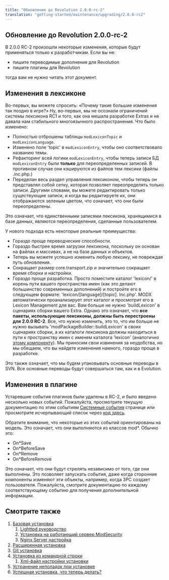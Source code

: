 ```yaml
---
title: "Обновление до Revolution 2.0.0-rc-2"
translation: "getting-started/maintenance/upgrading/2.0.0-rc2"
---
```


## Обновление до Revolution 2.0.0-rc-2

В 2.0.0 RC-2 произошли некоторые изменения, которые будут применяться только к разработчикам. Если вы не:

- пишите переводимые дополнения для Revolution
- пишите плагины для Revolution

тогда вам не нужно читать этот документ.

## Изменения в лексиконе

Во-первых, вы можете спросить: «Почему такие большие изменения так поздно в игре?» Ну, во-первых, мы не осознали ограничений системы лексикона RC1 и того, как она мешала разработке Extras и не давала нам стабильного многоязычного распространения. Что было изменено:

- Полностью отброшены таблицы `modLexiconTopic` и `modLexiconLanguage`.
- Изменено поле 'topic' в `modLexiconEntry`, чтобы оно соответствовало названию темы.
- Рефакторинг всей логики `modLexiconEntry`, чтобы теперь записи БД `modLexiconEntry` были **только** для переопределенных записей. В противном случае они кэшируются из файлов тем лексики (файлы .inc.php.)
- Переделан весь раздел управления лексиконом, чтобы теперь он представлял собой сетку, которая позволяет переопределять только записи. Другими словами, вы можете редактировать только существующие записи, и когда вы редактируете их, они отображаются зеленым цветом, что означает, что они были переопределены.

Это означает, что единственными записями лексикона, хранящимися в базе данных, являются переопределения, сделанные пользователем.

У нового подхода есть некоторые реальные преимущества:

- Гораздо проще переводческие способности.
- Гораздо быстрее время загрузки лексикона, поскольку он основан на файлах и массивах, а не на базе данных и объектов.
- Теперь вы можете успешно изменить любую лексику, не повреждая путь обновления.
- Сокращает размер core.transport.zip и значительно сокращает время сборки и настройки.
- Гораздо проще разработка. Просто поместите каталог 'lexicon/' в корень пути вашего пространства имен (как это делают большинство современных дополнений) и постройте его в следующем формате: 'lexicon/\[language\]/\[topic\]. Inc.php'. MODX автоматически проанализирует этот каталог и просмотрит его в Lexicon Management для вас. Вам больше не нужно 'buildLexicon' в сценариях сборки вашего Extra. Однако это означает, что **все пакеты, использующие лексиконы, должны быть перестроены для 2.0.0 RC-2**. Все, что нужно изменить, это то, что им больше не нужно вызывать 'modPackageBuilder::buildLexicon' в своих сценариях сборки, а их каталоги лексикона должны находиться в пути к пространству имен с именем каталога 'lexicon' (аналогично [этому компоненту](http://svn.modxcms.com/svn/modx-components/doodles/trunk/)). Мы приносим свои извинения за неудобства, но мы обещаем, что вы найдете изменения намного, гораздо проще в разработке.

Это также означает, что мы будем упаковывать основные переводы в SVN. Все основные переводы будут совершаться там, как и в Evolution.

## Изменения в плагине

Устаревшие события плагинов были удалены в RC-2, и было введено несколько новых событий. Пожалуйста, просмотрите текущую документацию по этим событиям [Системные события](extending-modx/plugins/system-events "Системные события") странице или просмотрите исчерпывающий список через [код здесь](http://svn.modxcms.com/svn/tattoo/tattoo/branches/2.0/_build/data/transport.core.events.php).

Обратите внимание, что некоторые из этих событий ориентированы на модель. Это означает, что они выполняются из классов mod\*. Обычно это:

- On\*Save
- On\*BeforeSave
- On\*Remove
- On\*BeforeRemove

Это означает, что они будут стрелять независимо от того, где они выполнены. Это позволяет запускать события, даже когда сторонние компоненты изменяют эти объекты, например, когда 3PC создает пользователя. Пожалуйста, смотрите документацию по каждому соответствующему событию для получения дополнительной информации.

## Смотрите также

1. [Базовая установка](getting-started/installation/standard)
    1. [Lighttpd руководство](getting-started/friendly-urls/lighttpd)
    2. [Установка на работающий сервер ModSecurity](getting-started/installation/troubleshooting/modsecurity)
    3. [Nginx Server настройка](getting-started/friendly-urls/nginx)
2. [Расширенная установка](getting-started/installation/advanced)
3. [Git установка](getting-started/installation/git)
4. [Установка из командной строки](getting-started/installation/cli)
    1. [Xml-файл настройки установки](getting-started/installation/cli/config.xml)
5. [Устранение неполадок при установке](getting-started/installation/troubleshooting)
6. [Успешная установка, что теперь делать?](getting-started/getting-started)
